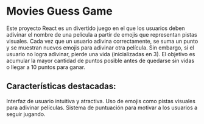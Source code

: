 # Movies Guess Game
Este proyecto React es un divertido juego en el que los usuarios deben adivinar el nombre de una película a partir de emojis que representan pistas visuales. Cada vez que un usuario adivina correctamente, se suma un punto y se muestran nuevos emojis para adivinar otra película. Sin embargo, si el usuario no logra adivinar, pierde una vida (inicializadas en 3). El objetivo es acumular la mayor cantidad de puntos posible antes de quedarse sin vidas o llegar a 10 puntos para ganar.

## Características destacadas:
Interfaz de usuario intuitiva y atractiva.
Uso de emojis como pistas visuales para adivinar películas.
Sistema de puntuación para motivar a los usuarios a seguir jugando.
